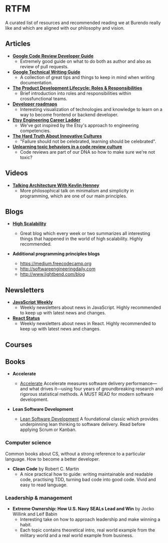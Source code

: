 # RTFM

A curated list of resources and recommended reading we at Burendo really like and which are aligned with our philosophy and vision.

## Articles

- **[Google Code Review Developer Guide](https://google.github.io/eng-practices/review/)**
    - Extremely good guide on what to do both as author and also as review of pull requests.
- **[Google Technical Writing Guide](https://developers.google.com/tech-writing/one)**
    - A collection of great tips and things to keep in mind when writing documentation.
- **[The Product Development Lifecycle: Roles & Responsibilities](https://productcoalition.com/the-product-development-lifecycle-roles-responsibilities-5ba8ff4e1dc0)**
    - Brief introduction into roles and responsibilities within crossfunctional teams.
- **[Developer roadmaps](https://roadmap.sh/roadmaps)**
    - Interesting visualization of technologies and knowledge to learn on a way to become frontend or backend developer.
- **[Etsy Engineering Career Ladder](https://etsy.github.io/Etsy-Engineering-Career-Ladder/competencies.html)**
    - We've got inspired by the Etsy's approach to engineering competencies.
- **[The Hard Truth About Innovative Cultures](https://hbr.org/2019/01/the-hard-truth-about-innovative-cultures)**
    - "Failure should not be celebrated, learning should be celebrated".
- **[Unlearning toxic behaviors in a code review culture](https://medium.com/@sandya.sankarram/unlearning-toxic-behaviors-in-a-code-review-culture-b7c295452a3c)**
    - Code reviews are part of our DNA so how to make sure we're not toxic?

## Videos
- **[Talking Architecture With Kevlin Henney](https://www.youtube.com/watch?v=Y6B4jYBR4Y8)**
    - More philosophical talk on minimalism and simplicity in programming, which are one of our main principles.

## Blogs
- **[High Scalability](http://highscalability.com/)**
    - Great blog which every week or two summarizes all interesting things that happened in the world of high scalability. Highly recommended.

- **Additional programming principles blogs**
    - https://medium.freecodecamp.org
    - http://softwareengineeringdaily.com
    - http://www.lightbend.com/blog
   

## Newsletters

- **[JavaScript Weekly](https://javascriptweekly.com/)**
    - Weekly newsletters about news in JavaScript. Highly recommended to keep up with latest news and changes.
- **[React Status](https://react.statuscode.com/)**
    - Weekly newsletters about news in React. Highly recommended to keep up with latest news and changes.
    
## Courses



## Books


- **Accelerate**
    - [Accelerate](https://itrevolution.com/book/accelerate/) Accelerate measures software delivery performance—and what drives it—using four years of groundbreaking research and rigorous statistical methods. A MUST READ for modern software development.

- **Lean Software Development**
    - [Lean Software Development](https://www.amazon.co.uk/Lean-Software-Development-Agile-Toolkit/dp/0321150783/ref=asc_df_0321150783/?tag=googshopuk-21&linkCode=df0&hvadid=310913487979&hvpos=&hvnetw=g&hvrand=13326960267889677280&hvpone=&hvptwo=&hvqmt=&hvdev=c&hvdvcmdl=&hvlocint=&hvlocphy=9046678&hvtargid=pla-449267975030&psc=1&th=1&psc=1) A foundational classic which provides underpinning lean thinking to software delivery. Read before applying Scrum or Kanban.

### Computer science

Common books about CS, without a strong reference to a particular language. How to become a better developer.


- **Clean Code** by Robert C. Martin
    - A nice practical how to guide: writing maintainable and readable code, practising TDD, turning bad code into good code. Vivid and easy to read language.


    
### Leadership & management

- **Extreme Ownership: How U.S. Navy SEALs Lead and Win** by Jocko Willink and Leif Babin
    - Interesting take on how to approach leadership and make winning a habit.
    - Each topic contains theoretical intro, real world example from the military world and a real world example from business.
